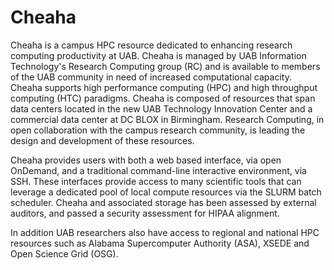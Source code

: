 # Cheaha

Cheaha is a campus HPC resource dedicated to enhancing research
computing productivity at UAB. Cheaha is managed by UAB Information
Technology's Research Computing group (RC) and is available to members
of the UAB community in need of increased computational capacity. Cheaha
supports high performance computing (HPC) and high throughput computing
(HTC) paradigms. Cheaha is composed of resources that span data centers
located in the new UAB Technology Innovation Center and a commercial
data center at DC BLOX in Birmingham. Research Computing, in open
collaboration with the campus research community, is leading the design
and development of these resources.

Cheaha provides users with both a web based interface, via open
OnDemand, and a traditional command-line interactive environment, via
SSH. These interfaces provide access to many scientific tools that can
leverage a dedicated pool of local compute resources via the SLURM batch
scheduler. Cheaha and associated storage has been assessed by external
auditors, and passed a security assessment for HIPAA alignment.

In addition UAB researchers also have access to regional and national
HPC resources such as Alabama Supercomputer Authority (ASA), XSEDE and
Open Science Grid (OSG).
